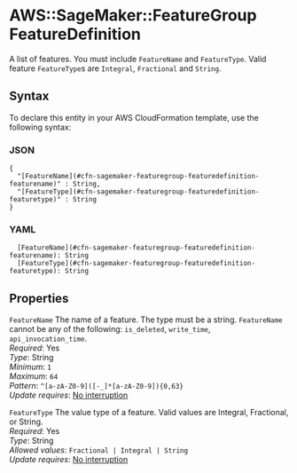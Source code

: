 # AWS::SageMaker::FeatureGroup FeatureDefinition<a name="aws-properties-sagemaker-featuregroup-featuredefinition"></a>

A list of features\. You must include `FeatureName` and `FeatureType`\. Valid feature `FeatureType`s are `Integral`, `Fractional` and `String`\.

## Syntax<a name="aws-properties-sagemaker-featuregroup-featuredefinition-syntax"></a>

To declare this entity in your AWS CloudFormation template, use the following syntax:

### JSON<a name="aws-properties-sagemaker-featuregroup-featuredefinition-syntax.json"></a>

```
{
  "[FeatureName](#cfn-sagemaker-featuregroup-featuredefinition-featurename)" : String,
  "[FeatureType](#cfn-sagemaker-featuregroup-featuredefinition-featuretype)" : String
}
```

### YAML<a name="aws-properties-sagemaker-featuregroup-featuredefinition-syntax.yaml"></a>

```
  [FeatureName](#cfn-sagemaker-featuregroup-featuredefinition-featurename): String
  [FeatureType](#cfn-sagemaker-featuregroup-featuredefinition-featuretype): String
```

## Properties<a name="aws-properties-sagemaker-featuregroup-featuredefinition-properties"></a>

`FeatureName` <a name="cfn-sagemaker-featuregroup-featuredefinition-featurename"></a>
The name of a feature\. The type must be a string\. `FeatureName` cannot be any of the following: `is_deleted`, `write_time`, `api_invocation_time`\.  
_Required_: Yes  
_Type_: String  
_Minimum_: `1`  
_Maximum_: `64`  
_Pattern_: `^[a-zA-Z0-9]([-_]*[a-zA-Z0-9]){0,63}`  
_Update requires_: [No interruption](https://docs.aws.amazon.com/AWSCloudFormation/latest/UserGuide/using-cfn-updating-stacks-update-behaviors.html#update-no-interrupt)

`FeatureType` <a name="cfn-sagemaker-featuregroup-featuredefinition-featuretype"></a>
The value type of a feature\. Valid values are Integral, Fractional, or String\.  
_Required_: Yes  
_Type_: String  
_Allowed values_: `Fractional | Integral | String`  
_Update requires_: [No interruption](https://docs.aws.amazon.com/AWSCloudFormation/latest/UserGuide/using-cfn-updating-stacks-update-behaviors.html#update-no-interrupt)
